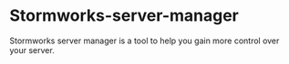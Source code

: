 # Stormworks-server-manager
Stormworks server manager is a tool to help you gain more control over your server.
